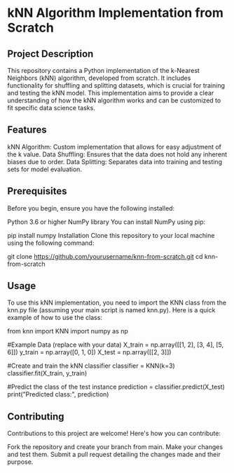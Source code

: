 # kNN Algorithm Implementation from Scratch
## Project Description
This repository contains a Python implementation of the k-Nearest Neighbors (kNN) algorithm, developed from scratch. It includes functionality for shuffling and splitting datasets, which is crucial for training and testing the kNN model. This implementation aims to provide a clear understanding of how the kNN algorithm works and can be customized to fit specific data science tasks.

## Features
kNN Algorithm: Custom implementation that allows for easy adjustment of the k value.
Data Shuffling: Ensures that the data does not hold any inherent biases due to order.
Data Splitting: Separates data into training and testing sets for model evaluation.
## Prerequisites
Before you begin, ensure you have the following installed:

Python 3.6 or higher
NumPy library
You can install NumPy using pip:

pip install numpy
Installation
Clone this repository to your local machine using the following command:


git clone https://github.com/yourusername/knn-from-scratch.git
cd knn-from-scratch
## Usage
To use this kNN implementation, you need to import the KNN class from the knn.py file (assuming your main script is named knn.py).
Here is a quick example of how to use the class:


from knn import KNN
import numpy as np

#Example Data (replace with your data)
X_train = np.array([[1, 2], [3, 4], [5, 6]])
y_train = np.array([0, 1, 0])
X_test = np.array([[2, 3]])

#Create and train the kNN classifier
classifier = KNN(k=3)
classifier.fit(X_train, y_train)

#Predict the class of the test instance
prediction = classifier.predict(X_test)
print("Predicted class:", prediction)
## Contributing
Contributions to this project are welcome! Here's how you can contribute:

Fork the repository and create your branch from main.
Make your changes and test them.
Submit a pull request detailing the changes made and their purpose.
